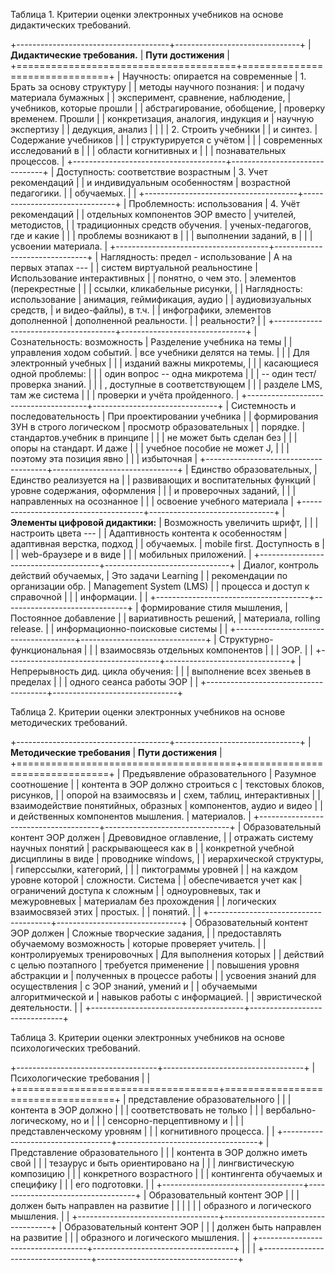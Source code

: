 Таблица 1. Критерии оценки электронных учебников на основе дидактических
требований.

+--------------------------------------+-------------------------------+
| **Дидактические требования.**        | **Пути достижения**           |
+======================================+===============================+
| Научность: опирается на современные  | 1\. Брать за основу структуру |
| методы научного познания:            | и подачу материала бумажных   |
| эксперимент, сравнение, наблюдение,  | учебников, которые прошли     |
| абстрагирование, обобщение,          | проверку временем. Прошли     |
| конкретизация, аналогия, индукция и  | научную экспертизу            |
| дедукция, анализ                     |                               |
|                                      | 2\. Строить учебники          |
| и синтез.                            | Содержание учебников          |
|                                      | структурируется с учётом      |
|                                      | современных исследований в    |
|                                      | области когнитивных и         |
|                                      | познавательных процессов.     |
+--------------------------------------+-------------------------------+
| Доступность: соответствие возрастным | 3\. Учет рекомендаций         |
| и индивидуальным особенностям        | возрастной педагогики.        |
| обучаемых.                           |                               |
+--------------------------------------+-------------------------------+
| Проблемность: использования          | 4\. Учёт рекомендаций         |
| отдельных компонентов ЭОР вместо     | учителей, методистов,         |
| традиционных средств обучения.       | ученых-педагогов, где и какие |
|                                      | проблемы возникают в          |
|                                      | выполнении заданий, в         |
|                                      | усвоении материала.           |
+--------------------------------------+-------------------------------+
| Наглядность: предел - использование  | А на первых этапах ---        |
| систем виртуальной реальностине      | Использование интерактивных   |
| понятно, о чем это.                  | элементов (перекрестные       |
|                                      | ссылки, кликабельные рисунки, |
| Наглядность: использование           | анимация, геймификация, аудио |
| аудиовизуальных средств,             | и видео-файлы), в т.ч.        |
| инфографики, элементов дополненной   | дополненной реальности.       |
| реальности?                          |                               |
+--------------------------------------+-------------------------------+
| Сознательность: возможность          | Разделение учебника на темы   |
| управления ходом событий.            | все учебники делятся на темы. |
|                                      | Для электронный учебных       |
|                                      | изданий важны микротемы,      |
|                                      | касающиеся одной проблемы:    |
|                                      | один вопрос -- одна микротема |
|                                      | -- один тест/проверка знаний. |
|                                      | , доступные в соответствующем |
|                                      | разделе LMS, там же система   |
|                                      | проверки и учёта пройденного. |
+--------------------------------------+-------------------------------+
| Системность и последовательность     | При проектировании учебника   |
| формирования ЗУН в строго логическом | просмотр образовательных      |
| порядке.                             | стандартов.учебник в принципе |
|                                      | не может быть сделан без      |
|                                      | опоры на стандарт. И даже     |
|                                      | учебное пособие не может J,   |
|                                      | поэтому эта позиция явно      |
|                                      | избыточная                    |
+--------------------------------------+-------------------------------+
| Единство образовательных,            | Единство реализуется на       |
| развивающих и воспитательных функций | уровне содержания, оформления |
|                                      | и проверочных заданий,        |
|                                      | направленных на осознанное    |
|                                      | освоение учебного материала   |
+--------------------------------------+-------------------------------+
| **Элементы цифровой дидактики:**     | Возможность увеличить шрифт,  |
|                                      | настроить цвета ---           |
| Адаптивность контента к особенностям | адаптивная верстка, подход    |
| обучаемых.                           | mobile first. Доступность в   |
|                                      | web-браузере и в виде         |
|                                      | мобильных приложений.         |
+--------------------------------------+-------------------------------+
| Диалог, контроль действий обучаемых, | Это задачи Learning           |
| рекомендации по организации обр.     | Management System (LMS)       |
| процесса и доступ к справочной       |                               |
| информации.                          |                               |
+--------------------------------------+-------------------------------+
| формирование стиля мышления,         | Постоянное добавление         |
| вариативность решений,               | материала, rolling release.   |
| информационно-поисковые системы      |                               |
+--------------------------------------+-------------------------------+
| Структурно-функциональная            |                               |
| взаимосвязь отдельных компонентов    |                               |
| ЭОР.                                 |                               |
+--------------------------------------+-------------------------------+
| Непрерывность дид. цикла обучения:   |                               |
| выполнение всех звеньев в пределах   |                               |
| одного сеанса работы ЭОР             |                               |
+--------------------------------------+-------------------------------+

Таблица 2. Критерии оценки электронных учебников на основе методических
требований.

+--------------------------------------+-------------------------------+
| **Методические требования**          | **Пути достижения**           |
+======================================+===============================+
| Предъявление образовательного        | Разумное соотношение          |
| контента в ЭОР должно строиться с    | текстовых блоков, рисунков,   |
| опорой на взаимосвязь и              | схем, таблиц, интерактивных   |
| взаимодействие понятийных, образных  | компонентов, аудио и видео    |
| и действенных компонентов мышления.  | материалов.                   |
+--------------------------------------+-------------------------------+
| Образовательный контент ЭОР должен   | Древовидное оглавление,       |
| отражать систему научных понятий     | раскрывающееся как в          |
| конкретной учебной дисциплины в виде | проводнике windows,           |
| иерархической структуры,             | гиперссылки, категорий,       |
|                                      | пиктограммы уровней           |
| на каждом уровне которой             | сложности. Система            |
| обеспечивается учет как              | ограничений доступа к сложным |
| одноуровневых, так и межуровневых    | материалам без прохождения    |
| логических взаимосвязей этих         | простых.                      |
| понятий.                             |                               |
+--------------------------------------+-------------------------------+
| Образовательный контент ЭОР должен   | Сложные творческие задания,   |
| предоставлять обучаемому возможность | которые проверяет учитель.    |
| контролируемых тренировочных         | Для выполнения которых        |
| действий с целью поэтапного          | требуется применение          |
| повышения уровня абстракции и        | полученных в процессе работы  |
| усвоения знаний для осуществления    | с ЭОР знаний, умений и        |
| обучаемыми алгоритмической и         | навыков работы с информацией. |
| эвристической деятельности.          |                               |
+--------------------------------------+-------------------------------+

Таблица 3. Критерии оценки электронных учебников на основе
психологических требований.

+-----------------------------------+-----------------------------------+
| Психологические требования        |                                   |
+===================================+===================================+
| представление образовательного    |                                   |
| контента в ЭОР должно             |                                   |
| соответствовать не только         |                                   |
| вербально-логическому, но и       |                                   |
| сенсорно-перцептивному и          |                                   |
| представленческому уровням        |                                   |
| когнитивного процесса.            |                                   |
+-----------------------------------+-----------------------------------+
| Представление образовательного    |                                   |
| контента в ЭОР должно иметь свой  |                                   |
| тезаурус и быть ориентировано на  |                                   |
| лингвистическую композицию        |                                   |
| конкретного возрастного           |                                   |
| контингента обучаемых и специфику |                                   |
| его подготовки.                   |                                   |
+-----------------------------------+-----------------------------------+
| Образовательный контент ЭОР       |                                   |
| должен быть направлен на развитие |                                   |
|                                   |                                   |
| образного и логического мышления. |                                   |
+-----------------------------------+-----------------------------------+
| Образовательный контент ЭОР       |                                   |
| должен быть направлен на развитие |                                   |
| образного и логического мышления. |                                   |
+-----------------------------------+-----------------------------------+
|                                   |                                   |
+-----------------------------------+-----------------------------------+
